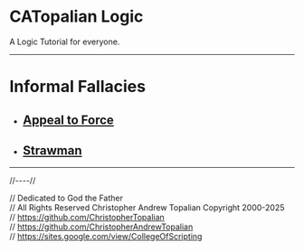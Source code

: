 # CATopalian Logic
A Logic Tutorial for everyone.

---

# **Informal Fallacies**

* ## [Appeal to Force](src/fallacies/Appeal_to_Force/Appeal_to_Force.md)

* ## [Strawman](src/fallacies/Strawman/Strawman.md)

---

//----//

// Dedicated to God the Father  
// All Rights Reserved  Christopher Andrew Topalian Copyright 2000-2025  
// https://github.com/ChristopherTopalian  
// https://github.com/ChristopherAndrewTopalian  
// https://sites.google.com/view/CollegeOfScripting

